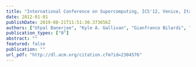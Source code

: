```yaml
---
title: "International Conference on Supercomputing, ICS'12, Venice, Italy, June 25-29, 2012"
date: 2012-01-01
publishDate: 2019-08-21T11:51:30.373656Z
authors: ["Utpal Banerjee", "Kyle A. Gallivan", "Gianfranco Bilardi", "Manolis Katevenis"]
publication_types: ["0"]
abstract: ""
featured: false
publication: ""
url_pdf: "http://dl.acm.org/citation.cfm?id=2304576"
---
```


